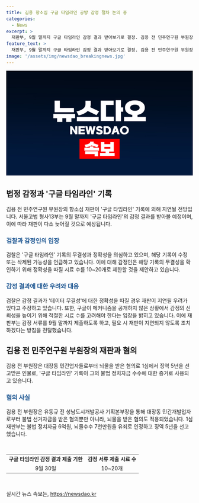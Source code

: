 ```yaml
---
title: 김용 항소심 구글 타임라인 공방 감정 절차 논의 중
categories:
  - News
excerpt: >
  재판부, 9월 말까지 구글 타임라인 감정 결과 받아보기로 결정. 김용 전 민주연구원 부원장의 항소심 재판 일정이 늦어질 전망. 김 전 부원장 측이 법원에 제출한 구글 타임라인 기록을 감정하기로 했다. 검찰은 해당 기록의 무결성을 의심하고, 감정인은 구글의 메커니즘을 공개하지 않아 신뢰하기 어렵다고 밝혔다. 재판부는 검찰과 감정인의 논의를 통해 9월 말까지 감정 결과를 제출하고 재판이 지연되지 않도록 조치할 계획이다. 
feature_text: >
  재판부, 9월 말까지 구글 타임라인 감정 결과 받아보기로 결정. 김용 전 민주연구원 부원장의 항소심 재판 일정이 늦어질 전망. 김 전 부원장 측이 법원에 제출한 구글 타임라인 기록을 감정하기로 했다. 검찰은 해당 기록의 무결성을 의심하고, 감정인은 구글의 메커니즘을 공개하지 않아 신뢰하기 어렵다고 밝혔다. 재판부는 검찰과 감정인의 논의를 통해 9월 말까지 감정 결과를 제출하고 재판이 지연되지 않도록 조치할 계획이다. 
image: '/assets/img/newsdao_breakingnews.jpg'
---
```


<p><img src="/assets/img/newsdao_breakingnews.jpg" alt="bookingtag 속보" /></p>

<h2 data-ke-size="size26">법정 감정과 '구글 타임라인' 기록</h2>

<p data-ke-size="size16">김용 전 민주연구원 부원장의 항소심 재판이 '구글 타임라인' 기록에 의해 지연될 전망입니다. 서울고법 형사13부는 9월 말까지 '구글 타임라인'의 감정 결과를 받아볼 예정이며, 이에 따라 재판이 다소 늦어질 것으로 예상됩니다.</p>

<h3><b><span style="color: #1a5490;">검찰과 감정인의 입장</span></b></h3>

<p data-ke-size="size16">검찰은 '구글 타임라인' 기록의 무결성과 정확성을 의심하고 있으며, 해당 기록이 수정 또는 삭제된 가능성을 언급하고 있습니다. 이에 대해 감정인은 해당 기록의 무결성을 확인하기 위해 정확성을 따질 시료 수를 10~20개로 제한할 것을 제안하고 있습니다.</p>

<h3><b><span style="color: #1a5490;">감정 결과에 대한 우려와 대응</span></b></h3>

<p data-ke-size="size16">검찰은 감정 결과가 '데이터 무결성'에 대한 정확성을 따질 경우 재판이 지연될 우려가 있다고 주장하고 있습니다. 또한, 구글이 메커니즘을 공개하지 않은 상황에서 감정의 신뢰성을 높이기 위해 적절한 시료 수를 고려해야 한다는 입장을 밝히고 있습니다. 이에 재판부는 감정 서류를 9월 말까지 제출하도록 하고, 필요 시 재판이 지연되지 않도록 조치하겠다는 방침을 전달했습니다.</p>

<h2 data-ke-size="size26">김용 전 민주연구원 부원장의 재판과 혐의</h2>

<p data-ke-size="size16">김용 전 부원장은 대장동 민간업자들로부터 뇌물을 받은 혐의로 1심에서 징역 5년을 선고받은 인물로, '구글 타임라인' 기록이 그의 불법 정치자금 수수에 대한 증거로 사용되고 있습니다.</p>

<h3><b><span style="color: #1a5490;">혐의 사실</span></b></h3>

<p data-ke-size="size16">김용 전 부원장은 유동규 전 성남도시개발공사 기획본부장을 통해 대장동 민간개발업자로부터 불법 선거자금을 받은 혐의뿐만 아니라, 뇌물을 받은 혐의도 적용되었습니다. 1심 재판부는 불법 정치자금 6억원, 뇌물수수 7천만원을 유죄로 인정하고 징역 5년을 선고했습니다.</p>

<p data-ke-size="size16">&nbsp;</p>

<table>
<tbody>
<tr>
<td style="text-align: center; height: 17px;"><b>구글 타임라인 감정 결과 제출 기한</b></td>
<td style="text-align: center; height: 17px;"><b>감정 서류 제출 시료 수</b></td>
</tr>
<tr>
<td style="text-align: center; height: 17px;">9월 30일</td>
<td style="text-align: center; height: 17px;">10~20개</td>
</tr>
</tbody>
</table>

<p data-ke-size="size16">&nbsp;</p>
실시간 뉴스 속보는, <a href="https://newsdao.kr" rel="dofollow">https://newsdao.kr</a>


